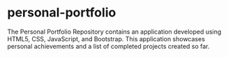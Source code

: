 # personal-portfolio
The Personal Portfolio Repository contains an application developed using HTML5, CSS, JavaScript, and Bootstrap. This application showcases personal achievements and a list of completed projects created so far.
